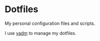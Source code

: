 # Dotfiles

My personal configuration files and scripts.

I use [yadm](https://github.com/TheLocehiliosan/yadm) to manage my dotfiles.

